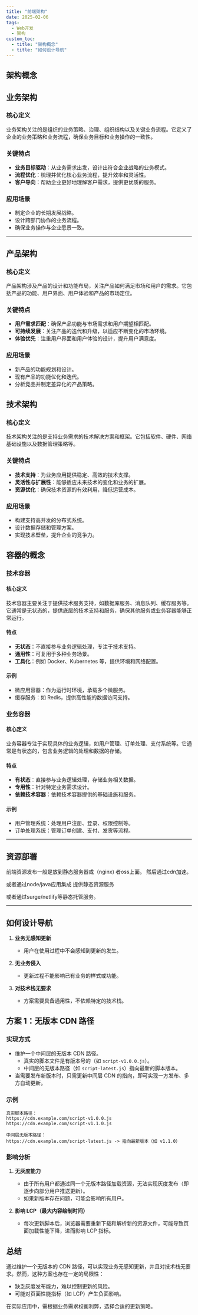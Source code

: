 ```yaml
---
title: "前端架构"
date: 2025-02-06
tags:
  - Web开发
  - 架构
custom_toc:
  - title: "架构概念"
  - title: "如何设计导航"
---
```


## 架构概念

## 业务架构

### 核心定义
业务架构关注的是组织的业务策略、治理、组织结构以及关键业务流程。它定义了企业的业务策略和业务流程，确保业务目标和业务操作的一致性。

### 关键特点
- **业务目标驱动**：从业务需求出发，设计出符合企业战略的业务模式。
- **流程优化**：梳理并优化核心业务流程，提升效率和灵活性。
- **客户导向**：帮助企业更好地理解客户需求，提供更优质的服务。

### 应用场景
- 制定企业的长期发展战略。
- 设计跨部门协作的业务流程。
- 确保业务操作与企业愿景一致。

---

## 产品架构

### 核心定义
产品架构涉及产品的设计和功能布局，关注产品如何满足市场和用户的需求。它包括产品的功能、用户界面、用户体验和产品的市场定位。

### 关键特点
- **用户需求匹配**：确保产品功能与市场需求和用户期望相匹配。
- **可持续发展**：关注产品的迭代和升级，以适应不断变化的市场环境。
- **体验优先**：注重用户界面和用户体验的设计，提升用户满意度。

### 应用场景
- 新产品的功能规划和设计。
- 现有产品的功能优化和迭代。
- 分析竞品并制定差异化的产品策略。

## 技术架构

### 核心定义
技术架构关注的是支持业务需求的技术解决方案和框架。它包括软件、硬件、网络基础设施以及数据管理策略等。

### 关键特点
- **技术支持**：为业务应用提供稳定、高效的技术支撑。
- **灵活性与扩展性**：能够适应未来技术的变化和业务的扩展。
- **资源优化**：确保技术资源的有效利用，降低运营成本。

### 应用场景
- 构建支持高并发的分布式系统。
- 设计数据存储和管理方案。
- 实现技术壁垒，提升企业的竞争力。

## 容器的概念

### 技术容器

#### 核心定义
技术容器主要关注于提供技术服务支持，如数据库服务、消息队列、缓存服务等。它通常是无状态的，提供底层的技术支持和服务，确保其他服务或业务容器能够正常运行。

#### 特点
- **无状态**：不直接参与业务逻辑处理，专注于技术支持。
- **通用性**：可复用于多种业务场景。
- **工具化**：例如 Docker、Kubernetes 等，提供环境和网络配置。

#### 示例
- 微应用容器：作为运行时环境，承载多个微服务。
- 缓存服务：如 Redis，提供高性能的数据访问支持。

### 业务容器

#### 核心定义
业务容器专注于实现具体的业务逻辑，如用户管理、订单处理、支付系统等。它通常是有状态的，包含业务逻辑的处理和数据的存储。

#### 特点
- **有状态**：直接参与业务逻辑处理，存储业务相关数据。
- **专用性**：针对特定业务需求设计。
- **依赖技术容器**：依赖技术容器提供的基础设施和服务。

#### 示例
- 用户管理系统：处理用户注册、登录、权限控制等。
- 订单处理系统：管理订单创建、支付、发货等流程。

---

## 资源部署
前端资源发布一般是放到静态服务器或（nginx) 者oss上面。 然后通过cdn加速。 

或者通过node/java应用集成 提供静态资源服务

或者通过surge/netlify等静态托管服务。

---

## 如何设计导航

1. **业务无感知更新**  
   - 用户在使用过程中不会感知到更新的发生。
   
2. **无业务侵入**  
   - 更新过程不能影响已有业务的样式或功能。

3. **对技术栈无要求**  
   - 方案需要具备通用性，不依赖特定的技术栈。

## **方案 1：无版本 CDN 路径**

### **实现方式**
- 维护一个中间层的无版本 CDN 路径。  
  - 真实的脚本文件是有版本号的（如 `script-v1.0.0.js`）。
  - 中间层的无版本路径（如 `script-latest.js`）指向最新的脚本版本。
- 当需要发布新版本时，只需更新中间层 CDN 的指向，即可实现一方发布、多方自动更新。

### **示例**
```text
真实脚本路径：
https://cdn.example.com/script-v1.0.0.js
https://cdn.example.com/script-v1.1.0.js

中间层无版本路径：
https://cdn.example.com/script-latest.js -> 指向最新版本（如 v1.1.0）
```

### **影响分析**

1. **无灰度能力**  
   - 由于所有用户都通过同一个无版本路径加载资源，无法实现灰度发布（即逐步向部分用户推送更新）。
   - 如果新版本存在问题，可能会影响所有用户。

2. **影响 LCP（最大内容绘制时间）**  
   - 每次更新脚本后，浏览器需要重新下载和解析新的资源文件，可能导致页面加载性能下降，进而影响 LCP 指标。

## **总结**

通过维护一个无版本的 CDN 路径，可以实现业务无感知更新，并且对技术栈无要求。然而，这种方案也存在一定的局限性：
- 缺乏灰度发布能力，难以控制更新的风险。
- 可能对页面性能指标（如 LCP）产生负面影响。

在实际应用中，需根据业务需求权衡利弊，选择合适的更新策略。

